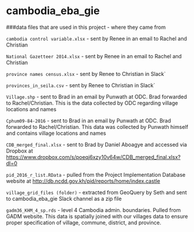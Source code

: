 # cambodia_eba_gie


###data files that are used in this project - where they came from

`cambodia control variable.xlsx` - sent by Renee in an email to Rachel and Christian

`National Gazetteer 2014.xlsx` - sent by Renee in an email to Rachel and Christian

`province names census.xlsx` - sent by Renee to Christian in Slack`

`provinces_in_seila.csv` - sent by Renee to Christian in Slack`

`Village.shp` - sent to Brad in an email by Punwath at ODC. Brad forwarded to Rachel/Christian. This is the data collected by ODC regarding village locations and names

`Cphum09-84-2016` - sent to Brad in an email by Punwath at ODC. Brad forwarded to Rachel/Christian. This data was collected by Punwath himself and contains village locations and names

`CDB_merged_final.xlsx` - sent to Brad by Daniel Aboagye and accessed via Dropbox at https://www.dropbox.com/s/poeqj6xzy10v64w/CDB_merged_final.xlsx?dl=0

`pid_2016_r_list.RData` - pulled from the Project Implementation Database website at http://db.ncdd.gov.kh/pid/reports/home/index.castle

`village_grid_files (folder)` - extracted from GeoQuery by Seth and sent to cambodia_eba_gie Slack channel as a zip file

`gadm36_KHM_4_sp.rds` - level 4 Cambodia admin. boundaries. Pulled from GADM website. This data is spatially joined with our villages data to ensure proper specification of village, commune, district, and province.